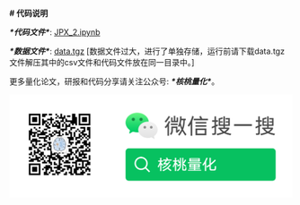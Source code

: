 **# 代码说明**



***\*代码文件\****: [JPX_2.ipynb](https://github.com/nutquant/QuantCode/blob/main/code/2_volatility_and_turnover_rate/volatility_and_turnover_rate.ipynb)



***\*数据文件\****: [data.tgz](https://github.com/nutquant/data_jpx_kaggle)  [数据文件过大，进行了单独存储，运行前请下载data.tgz文件解压其中的csv文件和代码文件放在同一目录中。]







更多量化论文，研报和代码分享请关注公众号:  ***\*核桃量化\****。



![](../../images/nutquant_wx.png)